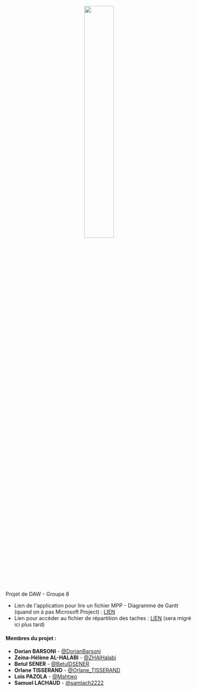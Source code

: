 <p align="center">
  <img src="https://user-images.githubusercontent.com/44367571/154156128-d2d4c0ca-70a4-4c97-a4dd-328f69abaeb4.svg" width="40%">
 </p>

Projet de DAW - Groupe 8

- Lien de l'application pour lire un fichier MPP - Diagramme de Gantt (quand on à pas Microsoft Project) : [LIEN](https://www.rationalplan.com/download/RationalPlanV-5.8.1.exe)
- Lien pour accèder au fichier de répartition des taches : [LIEN](https://samlach22-notes.mycozy.cloud/public/?sharecode=IG3DaXXKCXXj) (sera migré ici plus tard)


#### Membres du projet :

* **Dorian BARSONI** - [@DorianBarsoni](https://github.com/DorianBarsoni)
* **Zeina-Hélène AL-HALABI** - [@ZHAlHalabi](https://github.com/ZHAlHalabi)
* **Betul SENER** - [@BetulDSENER](https://github.com/BetulDSENER)
* **Orlane TISSERAND** - [@Orlane_TISSERAND](https://github.com/Orlane_TISSERAND)
* **Loïs PAZOLA** - [@Mahtwo](https://github.com/Mahtwo)
* **Samuel LACHAUD** - [@samlach2222](https://github.com/samlach2222)
